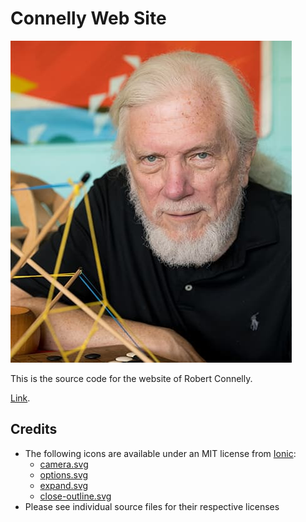 Connelly Web Site
===

![Robert Connelly](images/robert-connelly.jpg)

This is the source code for the website of Robert Connelly.

[Link](http://pi.math.cornell.edu/~connelly/).

Credits
---

* The following icons are available under an MIT license from [Ionic](https://ionic.io/ionicons/):
  - [camera.svg](images/camera.svg)
  - [options.svg](images/options.svg)
  - [expand.svg](images/expand.svg)
  - [close-outline.svg](images/close-outline.svg)
* Please see individual source files for their respective licenses

